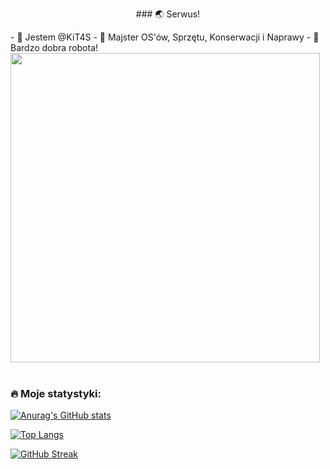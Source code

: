 <p align="center">
### 🌏 Serwus!
</p>
- 👋 Jestem @KiT4S
- 👀 Majster OS'ów, Sprzętu, Konserwacji i Naprawy
- 🌠 Bardzo dobra robota!

<div id="header" align="left">
  <img src="https://media.giphy.com/media/Ky4PlUdCVnTqlb4t02/giphy.gif" width="495px"/>
</div>
<br>

### :fire: Moje statystyki:

[![Anurag's GitHub stats](https://github-readme-stats.vercel.app/api?username=kit4s&show_icons=true&theme=dark)](https://github.com/anuraghazra/github-readme-stats)
<br>

[![Top Langs](https://github-readme-stats.vercel.app/api/top-langs/?username=kit4s&layout=compact&show_icons=true&theme=dark)](https://github.com/anuraghazra/github-readme-stats)
<br>

[![GitHub Streak](http://github-readme-streak-stats.herokuapp.com?user=kit4s&theme=dark&background=000000)](https://git.io/streak-stats)
